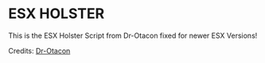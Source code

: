 # ESX HOLSTER


This is the ESX Holster Script from Dr-Otacon fixed for newer ESX Versions!

Credits: [Dr-Otacon](https://github.com/Dr-Otacon/esx_holster)